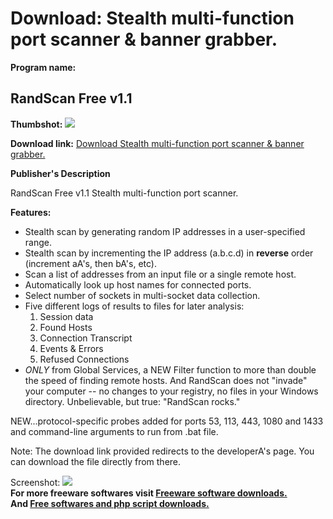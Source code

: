 # Download: Stealth multi-function port scanner & banner grabber.

**Program name:**

## RandScan Free v1.1

  
**Thumbshot:** ![](http://www.freewarefiles.com/screenshot/randscan_md.gif)   
  
**Download link:** [Download Stealth multi-function port scanner & banner grabber.](http://freesoftwares.boysofts.com/RandScan-Free-V_program_3520.html)  
  


**Publisher's Description**  
  


RandScan Free v1.1 Stealth multi-function port scanner. 

**Features:**

  * Stealth scan by generating random IP addresses in a user-specified range. 
  * Stealth scan by incrementing the IP address (a.b.c.d) in **reverse** order (increment aA's, then bA's, etc). 
  * Scan a list of addresses from an input file or a single remote host. 
  * Automatically look up host names for connected ports. 
  * Select number of sockets in multi-socket data collection. 
  * Five different logs of results to files for later analysis: 
    1. Session data 
    2. Found Hosts 
    3. Connection Transcript 
    4. Events & Errors 
    5. Refused Connections 
  * _ONLY_ from Global Services, a NEW Filter function to more than double the speed of finding remote hosts. 
And RandScan does not "invade" your computer -- no changes to your registry, no files in your Windows directory. Unbelievable, but true: "RandScan rocks." 

NEW...protocol-specific probes added for ports 53, 113, 443, 1080 and 1433 and command-line arguments to run from .bat file.

Note: The download link provided redirects to the developerA's page. You can download the file directly from there.

  
  
Screenshot: ![](http://www.freewarefiles.com/screenshot/randscan.gif)   
**For more freeware softwares visit [Freeware software downloads.](http://freesoftwares.boysofts.com/)**   
**And [Free softwares and php script downloads.](http://www.boysofts.com/)**
